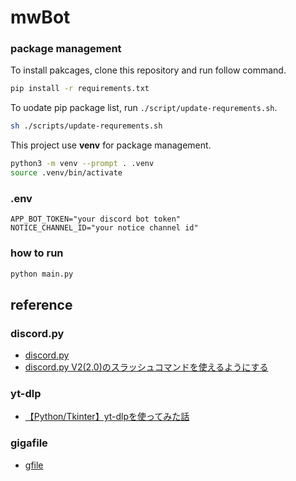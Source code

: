 # mwBot

### package management
To install pakcages, clone this repository and run follow command.
```sh
pip install -r requirements.txt
```

To uodate pip package list, run `./script/update-requrements.sh`.
```sh
sh ./scripts/update-requrements.sh
```

This project use **venv** for package management.
```sh
python3 -m venv --prompt . .venv
source .venv/bin/activate
```
### .env
```.env
APP_BOT_TOKEN="your discord bot token"
NOTICE_CHANNEL_ID="your notice channel id"
```

### how to run
```sh
python main.py
```

## reference
### discord.py
- [discord.py](https://discordpy.readthedocs.io/ja/latest/index.html)
- [discord.py V2(2.0)のスラッシュコマンドを使えるようにする](https://qiita.com/Kodai0417/items/3abff9575e132e2955ec)
### yt-dlp
- [【Python/Tkinter】yt-dlpを使ってみた話](https://qiita.com/kuro_8193/items/31706b620d69993afd90)
### gigafile
- [gfile](https://github.com/fireattack/gfile)